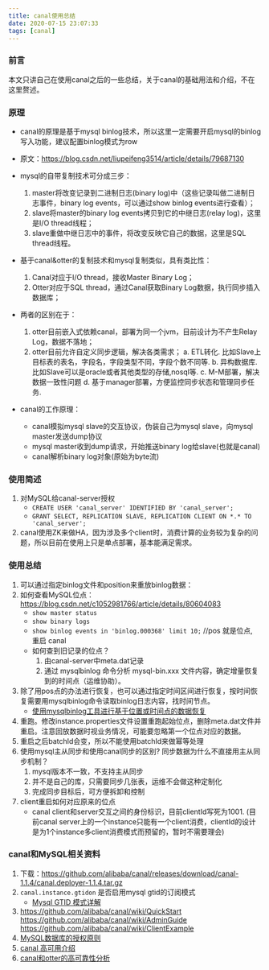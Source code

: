 ```yaml
---
title: canal使用总结
date: 2020-07-15 23:07:33
tags: [canal]
---
```


### 前言
本文只讲自己在使用canal之后的一些总结，关于canal的基础用法和介绍，不在这里赘述。

### 原理
+ canal的原理是基于mysql binlog技术，所以这里一定需要开启mysql的binlog写入功能，建议配置binlog模式为row
+ 原文：https://blog.csdn.net/liupeifeng3514/article/details/79687130 
+ mysql的自带复制技术可分成三步：
	1. master将改变记录到二进制日志(binary log)中（这些记录叫做二进制日志事件，binary log events，可以通过show binlog events进行查看）；
	2. slave将master的binary log events拷贝到它的中继日志(relay log)，这里是I/O thread线程；
	3. slave重做中继日志中的事件，将改变反映它自己的数据，这里是SQL thread线程。

+ 基于canal&otter的复制技术和mysql复制类似，具有类比性：
	1. Canal对应于I/O thread，接收Master Binary Log；
	2. Otter对应于SQL thread，通过Canal获取Binary Log数据，执行同步插入数据库；
+ 两者的区别在于：
	1. otter目前嵌入式依赖canal，部署为同一个jvm，目前设计为不产生Relay Log，数据不落地；
	2. otter目前允许自定义同步逻辑，解决各类需求； 
    a. ETL转化. 比如Slave上目标表的表名，字段名，字段类型不同，字段个数不同等. 
    b. 异构数据库. 比如Slave可以是oracle或者其他类型的存储,nosql等. 
    c. M-M部署，解决数据一致性问题 
    d. 基于manager部署，方便监控同步状态和管理同步任务.
+ canal的工作原理：
	- canal模拟mysql slave的交互协议，伪装自己为mysql slave，向mysql master发送dump协议
	- mysql master收到dump请求，开始推送binary log给slave(也就是canal)
	- canal解析binary log对象(原始为byte流)    
    

### 使用简述
1. 对MySQL给canal-server授权
	- `CREATE USER 'canal_server' IDENTIFIED BY 'canal_server';`
	- `GRANT SELECT, REPLICATION SLAVE, REPLICATION CLIENT ON *.* TO 'canal_server';`
2. canal使用ZK来做HA，因为涉及多个client时，消费计算的业务较为复杂的问题，所以目前在使用上只是单点部署，基本能满足需求。


### 使用总结
1. 可以通过指定binlog文件和position来重放binlog数据：
2. 如何查看MySQL位点：https://blog.csdn.net/c1052981766/article/details/80604083
    - `show master status`
    - `show binary logs`
    - `show binlog events in 'binlog.000368' limit 10;` //pos 就是位点, 重启 canal
    - 如何查到旧记录的位点？
		1. 由canal-server中meta.dat记录
		2. 通过 mysqlbinlog 命令分析 mysql-bin.xxx 文件内容，确定增量恢复到的时间点（运维协助）。
3. 除了用pos点的办法进行恢复，也可以通过指定时间区间进行恢复，按时间恢复需要用mysqlbinlog命令读取binlog日志内容，找时间节点。
    - [使用mysqlbinlog工具进行基于位置或时间点的数据恢复](https://blog.csdn.net/zyz511919766/article/details/38089393)
4. 重跑。修改instance.properties文件设置重跑起始位点，删除meta.dat文件并重启。注意回放数据时视业务情况，可能要忽略第一个位点对应的数据。
5. 重启之后batchId会变，所以不能使用batchId来做幂等处理
6. 使用mysql主从同步和使用canal同步的区别? 同步数据为什么不直接用主从同步机制？
	1. mysql版本不一致，不支持主从同步
	2. 并不是自己的库，只需要同步几张表，运维不会做这种定制化
	3. 完成同步目标后，可方便拆卸和控制
7. client重启如何对应原来的位点
	- canal client和server交互之间的身份标识，目前clientId写死为1001. (目前canal server上的一个instance只能有一个client消费，clientId的设计是为1个instance多client消费模式而预留的，暂时不需要理会)

### canal和MySQL相关资料

1. 下载：<https://github.com/alibaba/canal/releases/download/canal-1.1.4/canal.deployer-1.1.4.tar.gz>
2. `canal.instance.gtidon`   是否启用mysql gtid的订阅模式 
   - [Mysql GTID 模式详解](https://blog.csdn.net/wmq880204/article/details/53160078)
3. https://github.com/alibaba/canal/wiki/QuickStart
https://github.com/alibaba/canal/wiki/AdminGuide
https://github.com/alibaba/canal/wiki/ClientExample
4. [MySQL数据库的授权原则](https://www.cnblogs.com/sunss/archive/2010/10/05/1844204.html)
5. [canal 高可用介绍](https://www.jianshu.com/p/0f580647905c)
6. [canal和otter的高可靠性分析](https://www.cnblogs.com/f-zhao/p/7681960.html)

